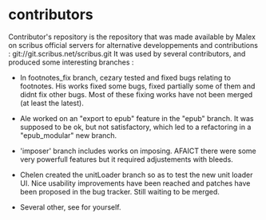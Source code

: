 contributors
============
Contributor's repository is the repository that was made available by Malex on scribus official servers for alternative developpements and contributions : git://git.scribus.net/scribus.git
It was used by several contributors, and produced some interesting branches :

- In footnotes_fix branch, cezary tested and fixed bugs relating to footnotes. His works fixed some bugs, fixed partially some of them and didnt fix other bugs. Most of these fixing works have not been merged (at least the latest).

- Ale worked on an "export to epub" feature in the "epub" branch. It was supposed to be ok, but not satisfactory, which led to a refactoring in a "epub_modular" new branch.

- 'imposer' branch includes works on imposing. AFAICT there were some very powerfull features but it required adjustements with bleeds.

- Chelen created the unitLoader branch so as to test the new unit loader UI. Nice usability improvements have been reached and patches have been proposed in the bug tracker. Still waiting to be merged.

- Several other, see for yourself.
